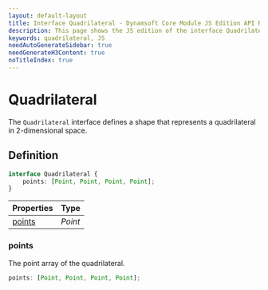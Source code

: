 ```yaml
---
layout: default-layout
title: Interface Quadrilateral - Dynamsoft Core Module JS Edition API Reference
description: This page shows the JS edition of the interface Quadrilateral in Dynamsoft Core Module.
keywords: quadrilateral, JS
needAutoGenerateSidebar: true
needGenerateH3Content: true
noTitleIndex: true
---
```


# Quadrilateral

The `Quadrilateral` interface defines a shape that represents a quadrilateral in 2-dimensional space.

## Definition

```typescript
interface Quadrilateral {
    points: [Point, Point, Point, Point];
}
```
  
| Properties | Type |
|---------- | ---- |
| [points](#points) | *Point* |


### points

The point array of the quadrilateral.

```typescript
points: [Point, Point, Point, Point];
```